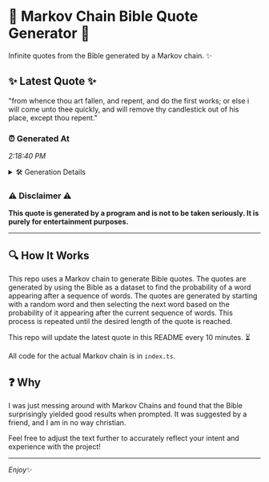# 📖 Markov Chain Bible Quote Generator 📖

Infinite quotes from the Bible generated by a Markov chain. ✨

## ✨ Latest Quote ✨
"from whence thou art fallen, and repent, and do the first works; or else i will come unto thee quickly, and will remove thy candlestick out of his place, except thou repent."

### ⏰ Generated At
*2:18:40 PM*

<details>
    <summary>🛠️ Generation Details</summary>
    <p>
        <strong>🌱 Seed:</strong> from<br>
        <strong>🔄 Iterations:</strong> 31<br>
        <strong>📜 Context History:</strong><br>[ from ]: whence<br>[ from, whence ]: thou<br>[ from, whence, thou ]: art<br>[ from, whence, thou, art ]: fallen,<br>[ from, whence, thou, art, fallen, ]: and<br>[ from, whence, thou, art, fallen,, and ]: repent,<br>[ whence, thou, art, fallen,, and, repent, ]: and<br>[ thou, art, fallen,, and, repent,, and ]: do<br>[ art, fallen,, and, repent,, and, do ]: the<br>[ fallen,, and, repent,, and, do, the ]: first<br>[ and, repent,, and, do, the, first ]: works;<br>[ repent,, and, do, the, first, works; ]: or<br>[ and, do, the, first, works;, or ]: else<br>[ do, the, first, works;, or, else ]: i<br>[ the, first, works;, or, else, i ]: will<br>[ first, works;, or, else, i, will ]: come<br>[ works;, or, else, i, will, come ]: unto<br>[ or, else, i, will, come, unto ]: thee<br>[ else, i, will, come, unto, thee ]: quickly,<br>[ i, will, come, unto, thee, quickly, ]: and<br>[ will, come, unto, thee, quickly,, and ]: will<br>[ come, unto, thee, quickly,, and, will ]: remove<br>[ unto, thee, quickly,, and, will, remove ]: thy<br>[ thee, quickly,, and, will, remove, thy ]: candlestick<br>[ quickly,, and, will, remove, thy, candlestick ]: out<br>[ and, will, remove, thy, candlestick, out ]: of<br>[ will, remove, thy, candlestick, out, of ]: his<br>[ remove, thy, candlestick, out, of, his ]: place,<br>[ thy, candlestick, out, of, his, place, ]: except<br>[ candlestick, out, of, his, place,, except ]: thou<br>[ out, of, his, place,, except, thou ]: repent.<br>
    </p>
</details>

### ⚠️ Disclaimer ⚠️
**This quote is generated by a program and is not to be taken seriously. It is purely for entertainment purposes.**

---

## 🔍 How It Works

This repo uses a Markov chain to generate Bible quotes. The quotes are generated by using the Bible as a dataset to find the probability of a word appearing after a sequence of words. The quotes are generated by starting with a random word and then selecting the next word based on the probability of it appearing after the current sequence of words. This process is repeated until the desired length of the quote is reached.

This repo will update the latest quote in this README every 10 minutes. ⏳

All code for the actual Markov chain is in `index.ts`.

## ❓ Why

I was just messing around with Markov Chains and found that the Bible surprisingly yielded good results when prompted. 
It was suggested by a friend, and I am in no way christian.

Feel free to adjust the text further to accurately reflect your intent and experience with the project!

---

*Enjoy*✨
